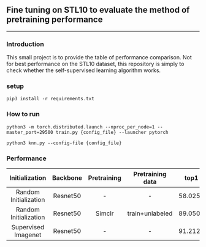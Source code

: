 ## Fine tuning on STL10 to evaluate the method of pretraining performance
---

### Introduction
This small project is to provide the table of performance comparison. Not for best performance on the STL10 dataset, this repository is simply to check whether the self-supervised learning algorithm works.

### setup
```
pip3 install -r requirements.txt
```

### How to run
```
python3 -m torch.distributed.launch --nproc_per_node=1 --master_port=29500 train.py {config_file} --launcher pytorch
```

```
python3 knn.py --config-file {config_file}
```

### Performance
|     Initialization    | Backbone     | Pretraining | Pretraining data |   top1  |   top5  |   knn(20) top 1  |   knn(20) top 5  |
|:---------------------:|:------------:|:-----------:|:----------------:|:-------:|:-------:|:----------------:|:----------------:|
| Random Initialization | Resnet50     |      -      |         -        | 58.0250 | 95.7250 |         -        |         -        |
| Random Initialization | Resnet50     |  Simclr     | train+unlabeled  | 89.0500 | 99.6250 |      60.6750     |      92.6000     |
|  Supervised Imagenet  | Resnet50     |      -      |         -        | 91.2125 | 99.4500 |       6.2000     |      40.2125     |

